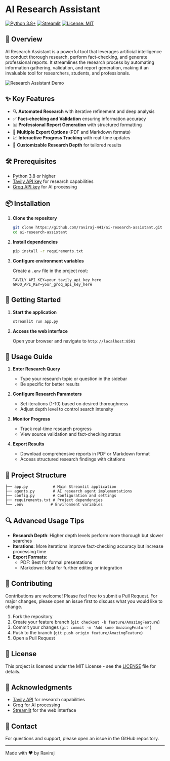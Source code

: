 # AI Research Assistant

[![Python 3.8+](https://img.shields.io/badge/python-3.8+-blue.svg)](https://www.python.org/downloads/)
[![Streamlit](https://img.shields.io/badge/Streamlit-1.28+-red.svg)](https://streamlit.io/)
[![License: MIT](https://img.shields.io/badge/License-MIT-yellow.svg)](https://opensource.org/licenses/MIT)

## 🚀 Overview

AI Research Assistant is a powerful tool that leverages artificial intelligence to conduct thorough research, perform fact-checking, and generate professional reports. It streamlines the research process by automating information gathering, validation, and report generation, making it an invaluable tool for researchers, students, and professionals.

![Research Assistant Demo](https://via.placeholder.com/800x400?text=Research+Assistant+Demo)

## ✨ Key Features

- 🔍 **Automated Research** with iterative refinement and deep analysis
- ✅ **Fact-checking and Validation** ensuring information accuracy
- 📊 **Professional Report Generation** with structured formatting
- 📁 **Multiple Export Options** (PDF and Markdown formats)
- 📈 **Interactive Progress Tracking** with real-time updates
- 🎯 **Customizable Research Depth** for tailored results

## 🛠️ Prerequisites

- Python 3.8 or higher
- [Tavily API key](https://tavily.com) for research capabilities
- [Groq API key](https://groq.com) for AI processing

## 📦 Installation

1. **Clone the repository**
   ```bash
   git clone https://github.com/raviraj-441/ai-research-assistant.git
   cd ai-research-assistant
   ```

2. **Install dependencies**
   ```bash
   pip install -r requirements.txt
   ```

3. **Configure environment variables**
   
   Create a `.env` file in the project root:
   ```env
   TAVILY_API_KEY=your_tavily_api_key_here
   GROQ_API_KEY=your_groq_api_key_here
   ```

## 🚀 Getting Started

1. **Start the application**
   ```bash
   streamlit run app.py
   ```

2. **Access the web interface**
   
   Open your browser and navigate to `http://localhost:8501`

## 📝 Usage Guide

1. **Enter Research Query**
   - Type your research topic or question in the sidebar
   - Be specific for better results

2. **Configure Research Parameters**
   - Set iterations (1-10) based on desired thoroughness
   - Adjust depth level to control search intensity

3. **Monitor Progress**
   - Track real-time research progress
   - View source validation and fact-checking status

4. **Export Results**
   - Download comprehensive reports in PDF or Markdown format
   - Access structured research findings with citations

## 📁 Project Structure

```
├── app.py           # Main Streamlit application
├── agents.py        # AI research agent implementations
├── config.py        # Configuration and settings
├── requirements.txt # Project dependencies
└── .env            # Environment variables
```

## 🔍 Advanced Usage Tips

- **Research Depth**: Higher depth levels perform more thorough but slower searches
- **Iterations**: More iterations improve fact-checking accuracy but increase processing time
- **Export Formats**: 
  - PDF: Best for formal presentations
  - Markdown: Ideal for further editing or integration

## 🤝 Contributing

Contributions are welcome! Please feel free to submit a Pull Request. For major changes, please open an issue first to discuss what you would like to change.

1. Fork the repository
2. Create your feature branch (`git checkout -b feature/AmazingFeature`)
3. Commit your changes (`git commit -m 'Add some AmazingFeature'`)
4. Push to the branch (`git push origin feature/AmazingFeature`)
5. Open a Pull Request

## 📄 License

This project is licensed under the MIT License - see the [LICENSE](LICENSE) file for details.

## 🙏 Acknowledgments

- [Tavily API](https://tavily.com) for research capabilities
- [Groq](https://groq.com) for AI processing
- [Streamlit](https://streamlit.io) for the web interface

## 📧 Contact

For questions and support, please open an issue in the GitHub repository.

---

Made with ❤️ by Raviraj
